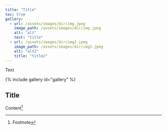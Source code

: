 ```yaml
---
title: "Title"
toc: true
gallery:
  - url: /assets/images/dir/img.jpeg
    image_path: /assets/images/dir/img.jpeg
    alt: "alt"
    text: "title"
  - url: /assets/images/dir/img2.jpeg
    image_path: /assets/images/dir/img2.jpeg
    alt: "alt2"
    title: "title2"
---
```

Text

{% include gallery id="gallery" %}


## Title

Content[^1]

[^1]: Footnote
